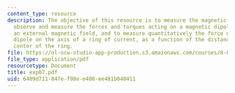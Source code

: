 ```yaml
---
content_type: resource
description: The objective of this resource is to measure the magnetic fields, to
  observe and measure the forces and torques acting on a magnetic dipole placed in
  an external magnetic field, and to measure quantitatively the force on a magnetic
  dipole on the axis of a ring of current, as a function of the distance from the
  center of the ring.
file: https://ol-ocw-studio-app-production.s3.amazonaws.com/courses/8-02t-electricity-and-magnetism-spring-2005/6409d711847ef98ee408ee481b040411_exp07.pdf
file_type: application/pdf
resourcetype: Document
title: exp07.pdf
uid: 6409d711-847e-f98e-e408-ee481b040411
---
```

